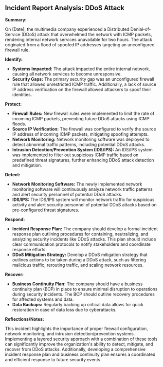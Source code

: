 ## Incident Report Analysis: DDoS Attack

**Summary:**

On [Date], the multimedia company experienced a Distributed Denial-of-Service (DDoS) attack that overwhelmed the network with ICMP packets, rendering internal network services unavailable for two hours. The attack originated from a flood of spoofed IP addresses targeting an unconfigured firewall rule.

**Identify:**

* **Systems Impacted:** The attack impacted the entire internal network, causing all network services to become unresponsive.
* **Security Gaps:** The primary security gap was an unconfigured firewall rule that allowed unrestricted ICMP traffic. Additionally, a lack of source IP address verification on the firewall allowed attackers to spoof their identities.

**Protect:**

* **Firewall Rules:** New firewall rules were implemented to limit the rate of incoming ICMP packets, preventing future DDoS attacks using ICMP floods.
* **Source IP Verification:** The firewall was configured to verify the source IP address of incoming ICMP packets, mitigating spoofing attempts.
* **Network Monitoring:** Network monitoring software was deployed to detect abnormal traffic patterns, including potential DDoS attacks.
* **Intrusion Detection/Prevention System (IDS/IPS):** An IDS/IPS system was implemented to filter out suspicious ICMP traffic based on predefined threat signatures, further enhancing DDoS attack detection and mitigation.

**Detect:**

* **Network Monitoring Software:** The newly implemented network monitoring software will continuously analyze network traffic patterns and alert security personnel of potential DDoS attacks.
* **IDS/IPS:** The IDS/IPS system will monitor network traffic for suspicious activity and alert security personnel of potential DDoS attacks based on pre-configured threat signatures.

**Respond:**

* **Incident Response Plan:** The company should develop a formal incident response plan outlining procedures for containing, neutralizing, and analyzing security incidents like DDoS attacks. This plan should include clear communication protocols to notify stakeholders and coordinate response efforts.
* **DDoS Mitigation Strategy:** Develop a DDoS mitigation strategy that outlines actions to be taken during a DDoS attack, such as filtering malicious traffic, rerouting traffic, and scaling network resources.

**Recover:**

* **Business Continuity Plan:** The company should have a business continuity plan (BCP) in place to ensure minimal disruption to operations during security incidents. The BCP should outline recovery procedures for affected systems and data.
* **Data Backups:** Regularly backing up critical data allows for quick restoration in case of data loss due to cyberattacks.

**Reflections/Notes:**

This incident highlights the importance of proper firewall configuration, network monitoring, and intrusion detection/prevention systems. Implementing a layered security approach with a combination of these tools can significantly improve the organization's ability to detect, mitigate, and recover from DDoS attacks. Additionally, developing a comprehensive incident response plan and business continuity plan ensures a coordinated and efficient response to future security events.
